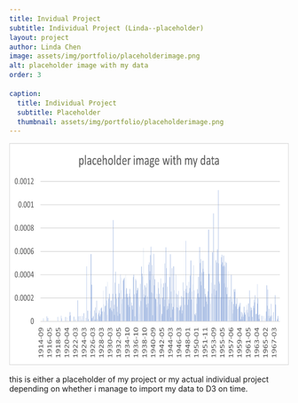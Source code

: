 ```yaml
---
title: Invidual Project
subtitle: Individual Project (Linda--placeholder)
layout: project
author: Linda Chen
image: assets/img/portfolio/placeholderimage.png
alt: placeholder image with my data
order: 3

caption:
  title: Individual Project
  subtitle: Placeholder
  thumbnail: assets/img/portfolio/placeholderimage.png
---
```


<div style="text-align: center">
  <img alt="My Image" src="https://github.com/digbmc/coll-news-site/blob/main/assets/img/portfolio/placeholderimage.png?raw=true" width="700" height="400"/>
</div>

this is either a placeholder of my project or my actual individual project depending on whether i manage to import my data to D3 on time.
